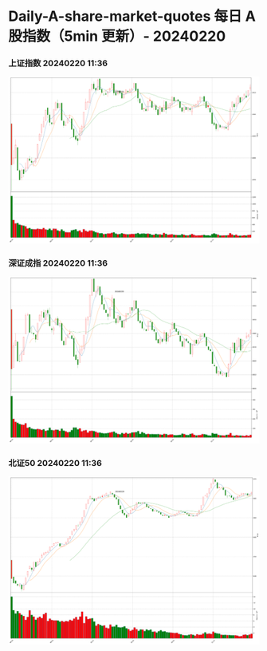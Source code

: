 
# Daily-A-share-market-quotes 每日 A 股指数（5min 更新）- 20240220

### 上证指数 20240220 11:36
![](./fig/2024/2/20240220-sh000001.png)

### 深证成指 20240220 11:36
![](./fig/2024/2/20240220-sz399001.png)

### 北证50 20240220 11:36
![](./fig/2024/2/20240220-bj899050.png)
